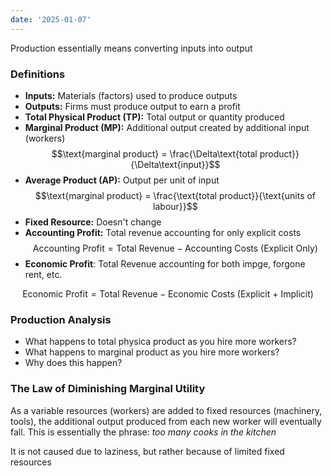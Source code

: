 ```yaml
---
date: '2025-01-07'
---
```

Production essentially means converting inputs into output
### Definitions
- **Inputs:** Materials (factors) used to produce outputs
- **Outputs:** Firms must produce output to earn a profit
- **Total Physical Product (TP):** Total output or quantity produced
- **Marginal Product (MP):** Additional output created by additional input (workers)
$$\text{marginal product} = \frac{\Delta\text{total product}}{\Delta\text{input}}$$
- **Average Product (AP):** Output per unit of input
$$\text{marginal product} = \frac{\text{total product}}{\text{units of labour}}$$
- **Fixed Resource:** Doesn't change
- **Accounting Profit:** Total revenue accounting for only explicit costs $$\text{Accounting Profit} = \text{Total Revenue} - \text{Accounting Costs (Explicit Only)}$$
- **Economic Profit**: Total Revenue accounting for both impge, forgone rent, etc. 

$$\text{Economic Profit} = \text{Total Revenue} - \text{Economic Costs (Explicit + Implicit)}$$

### Production Analysis
- What happens to total physica product as you hire more workers?
- What happens to marginal product as you hire more workers?
- Why does this happen?

### The Law of Diminishing Marginal Utility
As a variable resources (workers) are added to fixed resources (machinery, tools), the additional output produced from each new worker will eventually fall. This is essentially the phrase: *too many cooks in the kitchen*

It is not caused due to laziness, but rather because of limited fixed resources